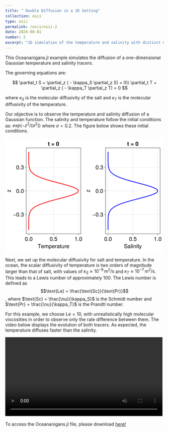 ```yaml
---
title: " Double Diffusion in a 1D Setting"
collection: osii
type: osii
permalink: /osii/osii-2
date: 2024-08-01
number: 2
excerpt: "1D simulation of the temperature and salinity with distinct molecular diffusivities"
---
```


This Oceananigans.jl example simulates the diffusion of a one-dimensional Gaussian temperature and salinity tracers.

The governing equations are:

$$
\partial_t S + \partial_z ( - \kappa_S \partial_z S) = 0\\
\partial_t T + \partial_z ( - \kappa_T \partial_z T) = 0
$$

where $\kappa_S$ is the molecular diffusivity of the salt and $\kappa_T$ is the molecular diffusivity of the temperature.

Our objective is to observe the temperature and salinity diffusion of a Gaussian function. The salinity and temperature follow the initial conditions as: $exp(-z^2 / (\sigma^2))$ where $\sigma=0.2$. The figure below shows these initial conditions.


<img src="/images/osii/IC_TS.png" width="500">

Next, we set up the molecular diffusivity for salt and temperature. In the ocean, the scalar diffusivity of temperature is two orders of magnitude larger than that of salt, with values of $\kappa_S \approx 10^{-9} \, \text{m}^2/\text{s}$ and $\kappa_T \approx 10^{-7} \, \text{m}^2/\text{s}$. This leads to a Lewis number of approximately 100. 
The Lewis number is defined as
$$\text{Le} = \frac{\text{Sc}}{\text{Pr}}$$,
where $\text{Sc} = \frac{\nu}{\kappa_S}$ is the Schmidt number and $\text{Pr} = \frac{\nu}{\kappa_T}$ is the Prandtl number.


For this example, we choose $\text{Le} =10$, with unrealistically high molecular viscosities in order to observe only the rate difference between them. The video below displays the evolution of both tracers. As expected, the temperature diffuses faster than the salinity.


<video src="/videos/osii/one_dimensional_diffusion_TS.mp4" width="500" controls></video>

To access the Oceananigans.jl file, please download
[here!](http://sofiallende.github.io/files/osii/Exemples/one_dimensional_diffusionTS.jl)

